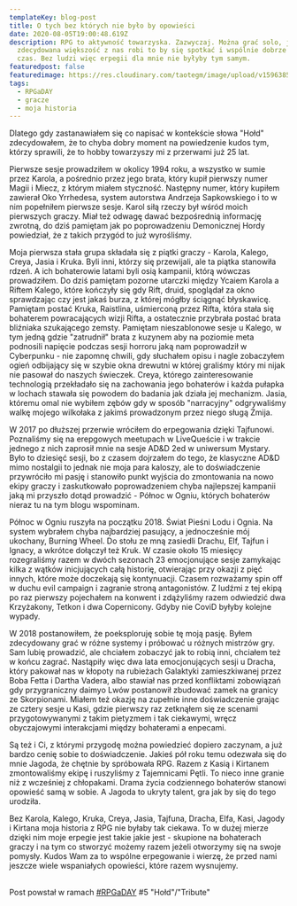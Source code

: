 ```yaml
---
templateKey: blog-post
title: O tych bez których nie było by opowieści
date: 2020-08-05T19:00:48.619Z
description: RPG to aktywność towarzyska. Zazwyczaj. Można grać solo, jasne, ale
  zdecydowana większość z nas robi to by się spotkać i wspólnie dobrze spędzić
  czas. Bez ludzi więc erpegii dla mnie nie byłyby tym samym.
featuredpost: false
featuredimage: https://res.cloudinary.com/taotegm/image/upload/v1596385702/taotegm/rpg_lfwb37.jpg
tags:
  - RPGaDAY
  - gracze
  - moja historia
---
```

Dlatego gdy zastanawiałem się co napisać w kontekście słowa "Hołd" zdecydowałem, że to chyba dobry moment na powiedzenie kudos tym, którzy sprawili, że to hobby towarzyszy mi z przerwami już 25 lat.

Pierwsze sesje prowadziłem w okolicy 1994 roku, a wszystko w sumie przez Karola, a pośrednio przez jego brata, który kupił pierwszy numer Magii i Miecz, z którym miałem styczność. Następny numer, który kupiłem zawierał Oko Yrrhedesa, system autorstwa Andrzeja Sapkowskiego i to w nim popełniłem pierwsze sesje. Karol siłą rzeczy był wśród moich pierwszych graczy. Miał też odwagę dawać bezpośrednią informację zwrotną, do dziś pamiętam jak po poprowadzeniu Demonicznej Hordy powiedział, że z takich przygód to już wyrośliśmy.

Moja pierwsza stała grupa składała się z piątki graczy - Karola, Kalego, Creya, Jasia i Kruka. Byli inni, którzy się przewijali, ale ta piątka stanowiła rdzeń. A ich bohaterowie latami byli osią kampanii, którą wówczas prowadziłem. Do dziś pamiętam pozorne utarczki między Ycaiem Karola a Riftem Kalego, które kończyły się gdy Rift, druid, spoglądał za okno sprawdzając czy jest jakaś burza, z której mógłby ściągnąć błyskawicę. Pamiętam postać Kruka, Raistlina, uśmierconą przez Rifta, która stała się bohaterem powracających wizji Rifta, a ostatecznie przybrała postać brata bliźniaka szukającego zemsty. Pamiętam nieszablonowe sesje u Kalego, w tym jedną gdzie "zatrudnił" brata z kuzynem aby na poziomie meta podnosili napięcie podczas sesji horroru jaką nam poprowadził w Cyberpunku - nie zapomnę chwili, gdy słuchałem opisu i nagle zobaczyłem ogień odbijający się w szybie okna drewutni w której graliśmy który mi nijak nie pasował do naszych świeczek. Creya, którego zainteresowanie technologią przekładało się na zachowania jego bohaterów i każda pułapka w lochach stawała się powodem do badania jak działa jej mechanizm. Jasia, któremu omal nie wybiłem zębów gdy w sposób "narracyjny" odgrywaliśmy walkę mojego wilkołaka z jakimś prowadzonym przez niego sługą Żmija.

W 2017 po dłuższej przerwie wróciłem do erpegowania dzięki Tajfunowi. Poznaliśmy się na erepgowych meetupach w LiveQueście i w trakcie jednego z nich zaprosił mnie na sesje AD&D 2ed w uniwersum Mystary. Było to dziesięć sesji, bo z czasem dojrzałem do tego, że klasyczne AD&D mimo nostalgii to jednak nie moja para kaloszy, ale to doświadczenie przywróciło mi pasję i stanowiło punkt wyjścia do zmontowania na nowo ekipy graczy i zaskutkowało poprowadzeniem chyba najlepszej kampanii jaką mi przyszło dotąd prowadzić - Północ w Ogniu, których bohaterów nieraz tu na tym blogu wspominam.

Północ w Ogniu ruszyła na początku 2018. Świat Pieśni Lodu i Ognia. Na system wybrałem chyba najbardziej pasujący, a jednocześnie mój ukochany, Burning Wheel. Do stołu ze mną zasiedli Drachu, Elf, Tajfun i Ignacy, a wkrótce dołączył też Kruk. W czasie około 15 miesięcy rozegraliśmy razem w dwóch sezonach 23 emocjonujące sesje zamykając kilka z wątków inicjujących całą historię, otwierając przy okazji z pięć innych, które może doczekają się kontynuacji. Czasem rozważamy spin off w duchu evil campaign i zagranie stroną antagonistów. Z ludźmi z tej ekipą po raz pierwszy pojechałem na konwent i zdążyliśmy razem odwiedzić dwa Krzyżakony, Tetkon i dwa Copernicony. Gdyby nie CoviD byłyby kolejne wypady.

W 2018 postanowiłem, że poeksploruję sobie tę moją pasję. Byłem zdecydowany grać w różne systemy i próbować u różnych mistrzów gry. Sam lubię prowadzić, ale chciałem zobaczyć jak to robią inni, chciałem też w końcu zagrać. Nastąpiły więc dwa lata emocjonujących sesji u Dracha, który pakował nas w kłopoty na rubieżach Galaktyki zamieszkiwanej przez Boba Fetta i Dartha Vadera, albo stawiał nas przed konfliktami zobowiązań gdy przygraniczny daimyo Lwów postanowił zbudować zamek na granicy ze Skorpionami. Miałem też okazję na zupełnie inne doświadczenie grając ze cztery sesje u Kasi, gdzie pierwszy raz zetknąłem się ze scenami przygotowywanymi z takim pietyzmem i tak ciekawymi, wręcz obyczajowymi interakcjami między bohaterami a enpecami.

Są też i Ci, z którymi przygodę można powiedzieć dopiero zaczynam, a już bardzo cenię sobie to doświadczenie. Jakieś pół roku temu odezwała się do mnie Jagoda, że chętnie by spróbowała RPG. Razem z Kasią i Kirtanem zmontowaliśmy ekipę i ruszyliśmy z Tajemnicami Pętli. To nieco inne granie niż z wcześniej z chłopakami. Drama życia codziennego bohaterów stanowi opowieść samą w sobie. A Jagoda to ukryty talent, gra jak by się do tego urodziła.

Bez Karola, Kalego, Kruka, Creya, Jasia, Tajfuna, Dracha, Elfa, Kasi, Jagody i Kirtana moja historia z RPG nie byłaby tak ciekawa. To w dużej mierze dzięki nim moje erpegie jest takie jakie jest - skupione na bohaterach graczy i na tym co stworzyć możemy razem jeżeli otworzymy się na swoje pomysły. Kudos Wam za to wspólne erpegowanie i wierzę, że przed nami jeszcze wiele wspaniałych opowieści, które razem wysnujemy.

\
Post powstał w ramach [\#RPGaDAY](https://www.autocratik.com/2020/06/announcing-rpgaday2020.html) #5 "Hołd"/"Tribute"